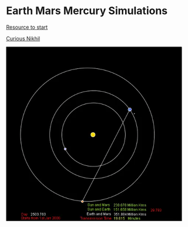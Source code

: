 # Earth Mars Mercury Simulations
 [Resource to start](https://thecuriousnikhil.wordpress.com/2017/04/22/solar-system-simulator-for-dummies/)
 
 [Curious Nikhil](https://github.com/Curious-Nikhil/Solar-System-Simulator)
 
<img src="https://raw.githubusercontent.com/somerongit/somerongit/main/img/project/solar.gif">
